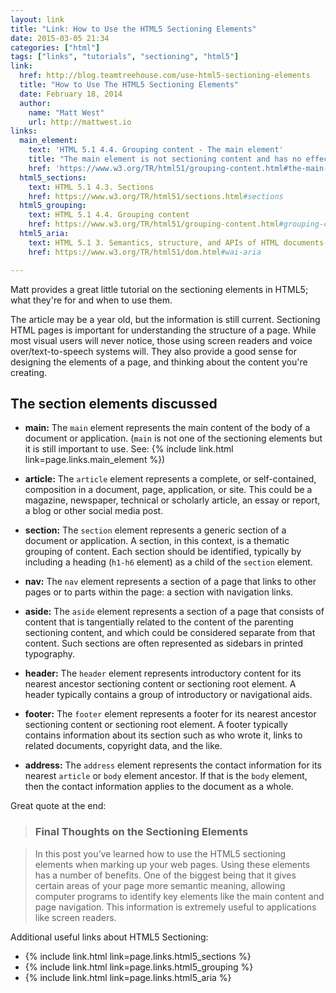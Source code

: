 ```yaml
---
layout: link
title: "Link: How to Use the HTML5 Sectioning Elements"
date: 2015-03-05 21:34
categories: ["html"]
tags: ["links", "tutorials", "sectioning", "html5"]
link:
  href: http://blog.teamtreehouse.com/use-html5-sectioning-elements
  title: "How to Use The HTML5 Sectioning Elements"
  date: February 18, 2014
  author:
    name: "Matt West"
    url: http://mattwest.io
links:
  main_element:
    text: 'HTML 5.1 4.4. Grouping content - The main element'
    title: "The main element is not sectioning content and has no effect on the document outline"
    href: 'https://www.w3.org/TR/html51/grouping-content.html#the-main-element'
  html5_sections:
    text: HTML 5.1 4.3. Sections
    href: https://www.w3.org/TR/html51/sections.html#sections
  html5_grouping:
    text: HTML 5.1 4.4. Grouping content
    href: https://www.w3.org/TR/html51/grouping-content.html#grouping-content
  html5_aria:
    text: HTML 5.1 3. Semantics, structure, and APIs of HTML documents- WAI-ARIA tags
    href: https://www.w3.org/TR/html51/dom.html#wai-aria

---
```


Matt provides a great little tutorial on
the sectioning elements in HTML5; what they're for and when to use
them.

The article may be a year old, but the information is still
current. Sectioning HTML pages is important for understanding the
structure of a page. While most visual users will never notice, those
using screen readers and voice over/text-to-speech systems will. They
also provide a good sense for designing the elements of a page, and
thinking about the content you're creating.

## The section elements discussed

* **main:** The `main` element represents the main content of the body
  of a document or application. (`main` is not one of the sectioning
  elements but it is still important to use. See:  {% include
  link.html link=page.links.main_element %})

* **article:** The `article` element represents a complete, or
  self-contained, composition in a document, page, application, or
  site. This could be a magazine, newspaper, technical or scholarly
  article, an essay or report, a blog or other social media post.

* **section:** The `section` element represents a generic section of a
  document or application. A section, in this context, is a thematic
  grouping of content. Each section should be identified, typically by
  including a heading (`h1-h6` element) as a child of the `section`
  element.

* **nav:** The `nav` element represents a section of a page that links
  to other pages or to parts within the page: a section with
  navigation links.

* **aside:** The `aside` element represents a section of a page that
  consists of content that is tangentially related to the content of
  the parenting sectioning content, and which could be considered
  separate from that content. Such sections are often represented as
  sidebars in printed typography.

* **header:** The `header` element represents introductory content for
  its nearest ancestor sectioning content or sectioning root
  element. A header typically contains a group of introductory or
  navigational aids.

* **footer:** The `footer` element represents a footer for its nearest
  ancestor sectioning content or sectioning root element. A footer
  typically contains information about its section such as who wrote
  it, links to related documents, copyright data, and the like.

* **address:** The `address` element represents the contact
  information for its nearest `article` or `body` element ancestor. If
  that is the `body` element, then the contact information applies to
  the document as a whole.

Great quote at the end:

> ### Final Thoughts on the Sectioning Elements

> In this post you’ve learned how to use the HTML5 sectioning elements
> when marking up your web pages. Using these elements has a number of
> benefits. One of the biggest being that it gives certain areas of
> your page more semantic meaning, allowing computer programs to
> identify key elements like the main content and page
> navigation. This information is extremely useful to applications
> like screen readers.

Additional useful links about HTML5 Sectioning:

<ul>
<li>{% include link.html link=page.links.html5_sections %}</li>
<li>{% include link.html link=page.links.html5_grouping %}</li>
<li>{% include link.html link=page.links.html5_aria %}</li>
</ul>
